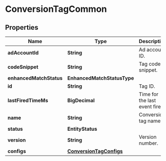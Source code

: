 

# ConversionTagCommon


## Properties

| Name | Type | Description | Notes |
|------------ | ------------- | ------------- | -------------|
|**adAccountId** | **String** | Ad account ID. |  [optional] |
|**codeSnippet** | **String** | Tag code snippet. |  [optional] |
|**enhancedMatchStatus** | **EnhancedMatchStatusType** |  |  [optional] |
|**id** | **String** | Tag ID. |  [optional] |
|**lastFiredTimeMs** | **BigDecimal** | Time for the last event fired. |  [optional] |
|**name** | **String** | Conversion tag name. |  [optional] |
|**status** | **EntityStatus** |  |  [optional] |
|**version** | **String** | Version number. |  [optional] |
|**configs** | [**ConversionTagConfigs**](ConversionTagConfigs.md) |  |  [optional] |



